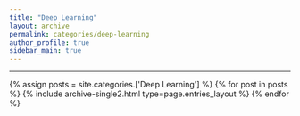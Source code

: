 ```yaml
---
title: "Deep Learning"
layout: archive
permalink: categories/deep-learning
author_profile: true
sidebar_main: true
---
```


<!-- 공백이 포함되어 있는 카테고리 이름의 경우 site.categories['a b c'] 이런식으로! -->

***

{% assign posts = site.categories.['Deep Learning'] %}
{% for post in posts %} {% include archive-single2.html type=page.entries_layout %} {% endfor %}
